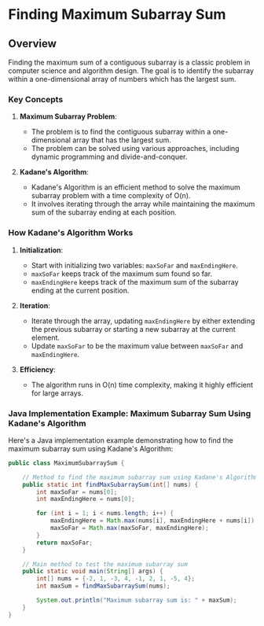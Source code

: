 # Finding Maximum Subarray Sum

## Overview

Finding the maximum sum of a contiguous subarray is a classic problem in computer science and algorithm design. The goal is to identify the subarray within a one-dimensional array of numbers which has the largest sum.

### Key Concepts

1. **Maximum Subarray Problem**:
   - The problem is to find the contiguous subarray within a one-dimensional array that has the largest sum.
   - The problem can be solved using various approaches, including dynamic programming and divide-and-conquer.

2. **Kadane's Algorithm**:
   - Kadane's Algorithm is an efficient method to solve the maximum subarray problem with a time complexity of O(n).
   - It involves iterating through the array while maintaining the maximum sum of the subarray ending at each position.

### How Kadane's Algorithm Works

1. **Initialization**:
   - Start with initializing two variables: `maxSoFar` and `maxEndingHere`.
   - `maxSoFar` keeps track of the maximum sum found so far.
   - `maxEndingHere` keeps track of the maximum sum of the subarray ending at the current position.

2. **Iteration**:
   - Iterate through the array, updating `maxEndingHere` by either extending the previous subarray or starting a new subarray at the current element.
   - Update `maxSoFar` to be the maximum value between `maxSoFar` and `maxEndingHere`.

3. **Efficiency**:
   - The algorithm runs in O(n) time complexity, making it highly efficient for large arrays.

### Java Implementation Example: Maximum Subarray Sum Using Kadane's Algorithm

Here's a Java implementation example demonstrating how to find the maximum subarray sum using Kadane's Algorithm:

```java
public class MaximumSubarraySum {

    // Method to find the maximum subarray sum using Kadane's Algorithm
    public static int findMaxSubarraySum(int[] nums) {
        int maxSoFar = nums[0];
        int maxEndingHere = nums[0];

        for (int i = 1; i < nums.length; i++) {
            maxEndingHere = Math.max(nums[i], maxEndingHere + nums[i]);
            maxSoFar = Math.max(maxSoFar, maxEndingHere);
        }
        return maxSoFar;
    }

    // Main method to test the maximum subarray sum
    public static void main(String[] args) {
        int[] nums = {-2, 1, -3, 4, -1, 2, 1, -5, 4};
        int maxSum = findMaxSubarraySum(nums);

        System.out.println("Maximum subarray sum is: " + maxSum);
    }
}
